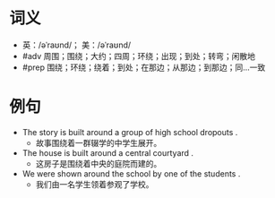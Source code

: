 # 词义
- 英：/əˈraʊnd/； 美：/əˈraʊnd/
- #adv 周围；围绕；大约；四周；环绕；出现；到处；转弯；闲散地
- #prep 围绕；环绕；绕着；到处；在那边；从那边；到那边；同…一致
# 例句
- The story is built around a group of high school dropouts .
	- 故事围绕着一群辍学的中学生展开。
- The house is built around a central courtyard .
	- 这房子是围绕着中央的庭院而建的。
- We were shown around the school by one of the students .
	- 我们由一名学生领着参观了学校。
